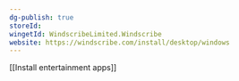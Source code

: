 ```yaml
---
dg-publish: true
storeId: 
wingetId: WindscribeLimited.Windscribe
website: https://windscribe.com/install/desktop/windows
---
```


[[Install entertainment apps]]